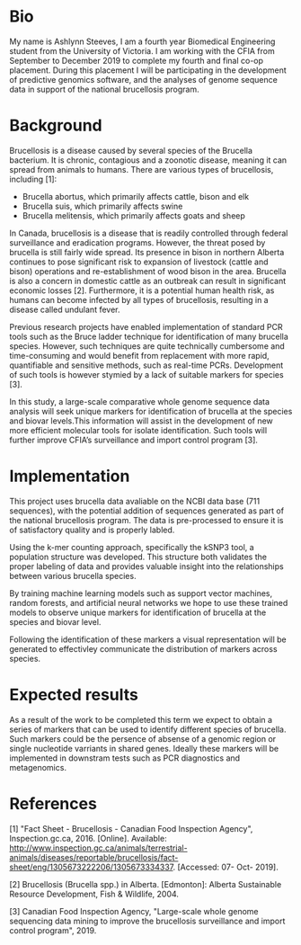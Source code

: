 # Bio 

My name is Ashlynn Steeves, I am a fourth year Biomedical Engineering student from the University of Victoria. I am working with the CFIA from September to December 2019 to complete my fourth and final co-op placement. During this placement I will be participating in the development of predictive genomics software, and the analyses of genome sequence data in support of the national brucellosis program.

# Background 

Brucellosis is a disease caused by several species of the Brucella bacterium. It is chronic, contagious and a zoonotic disease, meaning it can spread from animals to humans. There are various types of brucellosis, including [1]:  

   - Brucella abortus, which primarily affects cattle, bison and elk
   - Brucella suis, which primarily affects swine
   - Brucella melitensis, which primarily affects goats and sheep

In Canada, brucellosis is a disease that is readily controlled through federal surveillance and eradication programs. However, the threat posed by brucella is still fairly wide spread. Its presence in bison in northern Alberta continues to pose significant risk to expansion of livestock (cattle and bison) operations and re-establishment of wood bison in the area. Brucella is also a concern in domestic cattle as an outbreak can result in significant economic losses [2]. Furthermore, it is a potential human health risk, as humans can become infected by all types of brucellosis, resulting in a disease called undulant fever.

Previous research projects have enabled implementation of standard PCR tools such as the Bruce ladder technique for identification of many brucella species. However, such techniques are quite technically cumbersome and time-consuming and would benefit from replacement with more rapid, quantifiable and sensitive methods, such as real-time PCRs. Development of such tools is however stymied by a lack of suitable markers for species [3]. 

In this study, a large-scale comparative whole genome sequence data analysis will seek unique markers for identification of brucella at the species and biovar levels.This information will assist in the development of new more efficient molecular tools for isolate identification. Such tools will further improve CFIA’s surveillance and import control program [3].

# Implementation

This project uses brucella data avaliable on the NCBI data base (711 sequences), with the potential addition of sequences generated as part of the national brucellosis program. The data is pre-processed to ensure it is of satisfactory quality and is properly labled.

Using the k-mer counting approach, specifically the kSNP3 tool, a population structure was developed. This structure both validates the proper labeling of data and provides valuable insight into the relationships between various brucella species. 

By training machine learning models such as support vector machines, random forests, and artificial neural networks we hope to use these trained models to observe unique markers for identification of brucella at the species and biovar level. 

Following the identification of these markers a visual representation will be generated to effectivley communicate the distribution of markers across species. 

# Expected results 

As a result of the work to be completed this term we expect to obtain a series of markers that can be used to identify different species of brucella. Such markers could be the persence of absense of a genomic region or single nucleotide varriants in shared genes. Ideally these markers will be implemented in downstram tests such as PCR diagnostics and metagenomics. 

# References

[1] "Fact Sheet - Brucellosis - Canadian Food Inspection Agency", Inspection.gc.ca, 2016. [Online]. Available: http://www.inspection.gc.ca/animals/terrestrial-animals/diseases/reportable/brucellosis/fact-sheet/eng/1305673222206/1305673334337. [Accessed: 07- Oct- 2019].

[2] Brucellosis (Brucella spp.) in Alberta. [Edmonton]: Alberta Sustainable Resource Development, Fish & Wildlife, 2004.

[3] Canadian Food Inspection Agency, "Large-scale whole genome sequencing data mining to improve the brucellosis surveillance and import control program", 2019.
